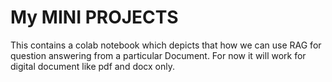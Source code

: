 # My MINI PROJECTS
This contains a colab notebook which depicts that how we can use RAG for question answering from a particular Document.
For now it will work for digital document like pdf and docx only. 
